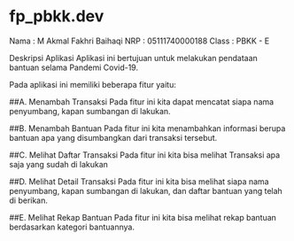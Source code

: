 # fp_pbkk.dev

Nama 	: M Akmal Fakhri Baihaqi
NRP 	: 05111740000188
Class	: PBKK - E

Deskripsi Aplikasi
Aplikasi ini bertujuan untuk melakukan pendataan bantuan selama Pandemi Covid-19.

Pada aplikasi ini memiliki beberapa fitur yaitu:

##A. Menambah Transaksi
Pada fitur ini kita dapat mencatat siapa nama penyumbang, kapan sumbangan di lakukan.

##B. Menambah Bantuan
Pada fitur ini kita menambahkan informasi berupa bantuan apa yang disumbangkan dari transaksi tersebut.

##C. Melihat Daftar Transaksi
Pada fitur ini kita bisa melihat Transaksi apa saja yang sudah di lakukan

##D. Melihat Detail Transaksi
Pada fitur ini kita bisa melihat siapa nama penyumbang, kapan sumbangan di lakukan, dan daftar bantuan yang telah di berikan.

##E. Melihat Rekap Bantuan
Pada fitur ini kita bisa melihat rekap bantuan berdasarkan kategori bantuannya.
